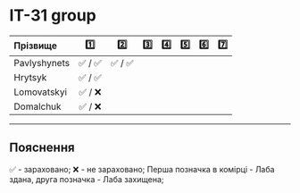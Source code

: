 # IT-31 group
| Прізвище      | :one: | :two: | :three: | :four: | :five: | :six: | :seven: |
| :------------ |:-----:| :----:| :----:| :----:| :----:| :----:| :----:|
| Pavlyshynets  | :white_check_mark: / :white_check_mark: | :white_check_mark: / :white_check_mark:
| Hrytsyk       | :white_check_mark: / :white_check_mark: |
| Lomovatskyi   | :white_check_mark: / :x: |
| Domalchuk     | :white_check_mark: / :x: |

---
## Пояснення
:white_check_mark: - зараховано;
:x: - не зараховано;
Перша позначка в комірці - Лаба здана, друга позначка - Лаба захищена;
